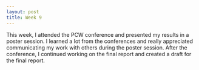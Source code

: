 ```yaml
---
layout: post
title: Week 9
---
```


This week, I attended the PCW conference and presented my results in a poster session. I learned a lot from the conferences and really appreciated communicating my work with others during the poster session. After the conference, I continued working on the final report and created a draft for the final report. 

